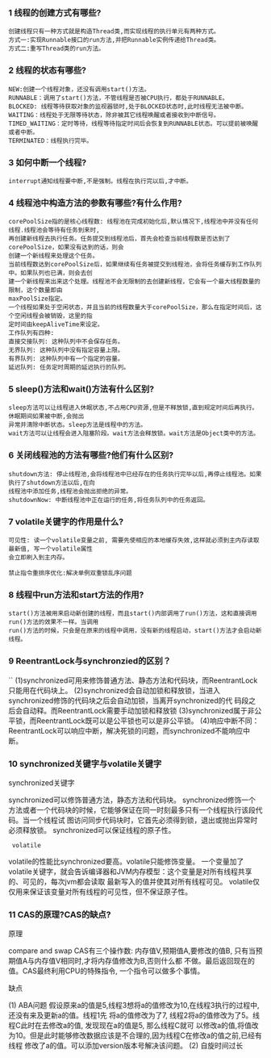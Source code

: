 ### 1  线程的创建方式有哪些?
```
创建线程只有一种方式就是构造Thread类,而实现线程的执行单元有两种方式。
方式一:实现Runnable接口的run方法,并把Runnable实例传递给Thread类。 
方式二:重写Thread类的run方法。
```
### 2 线程的状态有哪些? 
```
NEW:创建一个线程对象，还没有调用start()方法。
RUNNABLE：调用了start()方法，不管线程是否被CPU执行，都处于RUNNABLE。
BLOCKED: 线程等待获取对象的监视器锁时,处于BLOCKED状态时,此时线程无法被中断。
WAITING：线程处于无限等待状态，除非被其它线程唤醒或者接收到中断信号。
TIMED_WAITING：定时等待，线程等待指定时间后会恢复到RUNNABLE状态。可以提前被唤醒或者中断。
TERMINATED：线程执行完毕。
```
### 3  如何中断一个线程? 
```
interrupt通知线程要中断,不是强制。线程在执行完以后,才中断。
```
### 4 线程池中构造方法的参数有哪些?有什么作用? 
```
corePoolSize指的是核心线程数: 线程池在完成初始化后,默认情况下,线程池中并没有任何线程.线程池会等待有任务到来时,
再创建新线程去执行任务。任务提交到线程池后，首先会检查当前线程数是否达到了corePoolSize，如果没有达到的话，则会
创建一个新线程来处理这个任务。
当前线程数达到corePoolSize后，如果继续有任务被提交到线程池，会将任务缓存到工作队列中。如果队列也已满，则会去创
建一个新线程来出来这个处理。线程池不会无限制的去创建新线程，它会有一个最大线程数量的限制，这个数量即由
maxPoolSize指定。
一个线程如果处于空闲状态，并且当前的线程数量大于corePoolSize，那么在指定时间后，这个空闲线程会被销毁，这里的指
定时间由keepAliveTime来设定。
工作队列有四种:
直接交接队列: 这种队列中不会保存任务。
无界队列: 这种队列中没有指定容量上限。
有界队列: 这种队列中有一个指定的容量。
延迟队列: 任务定时周期的延迟执行的队列。
```
### 5 sleep()方法和wait()方法有什么区别? 
```
sleep方法可以让线程进入休眠状态,不占用CPU资源,但是不释放锁,直到规定时间后再执行。休眠期间如果被中断,会抛出
异常并清除中断状态。sleep方法是线程中的方法。
wait方法可以让线程会进入阻塞阶段。wait方法会释放锁。wait方法是Object类中的方法。
```
### 6 关闭线程池的方法有哪些?他们有什么区别?
```
shutdown方法: 停止线程池,会将线程池中已经存在的任务执行完毕以后,再停止线程池。如果执行了shutdown方法以后,在向
线程池中添加任务,线程池会抛出拒绝的异常。
shutdownNow: 中断线程池中正在运行的任务,将任务队列中的任务返回。
```
### 7 volatile关键字的作用是什么?
```
可见性: 读一个volatile变量之前, 需要先使相应的本地缓存失效,这样就必须到主内存读取最新值, 写一个volatile属性
会立即刷入到主内存。

禁止指令重排序优化:解决单例双重锁乱序问题
```
### 8 线程中run方法和start方法的作用? 
```
start()方法被用来启动新创建的线程，而且start()内部调用了run()方法，这和直接调用run()方法的效果不一样。当调用
run()方法的时候，只会是在原来的线程中调用，没有新的线程启动，start()方法才会启动新线程。
```
### 9 ReentrantLock与synchronzied的区别？
``
(1)synchronized可用来修饰普通方法、静态方法和代码块，而ReentrantLock只能用在代码块上。
(2)synchronized会自动加锁和释放锁，当进入synchronized修饰的代码块之后会自动加锁，当离开synchronized的代
码段之后会自动释。而ReentrantLock需要手动加锁和释放锁
(3)synchronized属于非公平锁，而ReentrantLock既可以是公平锁也可以是非公平锁。
(4)响应中断不同：ReentrantLock可以响应中断，解决死锁的问题，而synchronized不能响应中断。

### 10 synchronized关键字与volatile关键字
synchronized关键字

synchronized可以修饰普通方法，静态方法和代码块。
synchronized修饰一个方法或者一个代码块的时候，它能够保证在同一时刻最多只有一个线程执行该段代码。当一个线程试
图访问同步代码块时，它首先必须得到锁，退出或抛出异常时必须释放锁。
synchronized可以保证线程的原子性。

```
 volatile 
```
volatile的性能比synchronized要高。volatile只能修饰变量。
一个变量加了volatile关键字，就会告诉编译器和JVM内存模型：这个变量是对所有线程共享的、可见的，每次jvm都会读取
最新写入的值并使其对所有线程可见。
volatile仅仅用来保证该变量对所有线程的可见性，但不保证原子性。
### 11 CAS的原理?CAS的缺点?
原理

compare and swap
CAS有三个操作数: 内存值V,预期值A,要修改的值B, 只有当预期值A与内存值V相同时,才将内存值修改为B,否则什么都
不做。最后返回现在的值。CAS最终利用CPU的特殊指令, 一个指令可以做多个事情。

缺点

(1) ABA问题
   假设原来a的值是5,线程3想将a的值修改为10,在线程3执行的过程中,还没有来及更新a的值。线程1先
将a的值修改为了7, 线程2将a的值修改为了5。线程C此时在去修改a的值, 发现现在a的值是5, 那么线程C就可
以修改a的值,将值改为10。但是此时能够修改数据应该是不合理的,因为线程C在修改a的值之前,已经有线程
修改了a的值。可以添加version版本号解决该问题。 
(2) 自旋时间过长